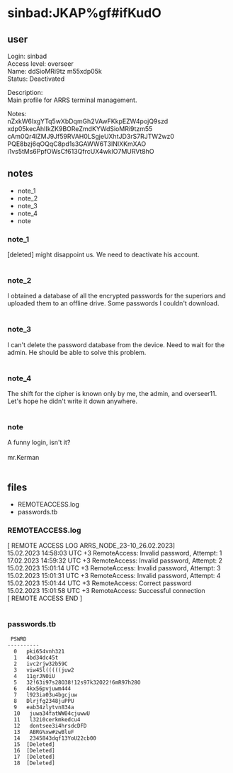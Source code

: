 # sinbad:JKAP%gf#ifKudO
## user
Login: sinbad<br>
Access level: overseer<br>
Name: ddSioMRi9tz m55xdp05k<br>
Status: Deactivated<br>

Description:<br>
Main profile for ARRS terminal management.<br>

Notes:<br>
nZxkW6IxgYTq5wXbDqmGh2VAwFKkpEZW4pojQ9szd<br>
xdp05kecAhIIkZK9BOReZmdKYWdSioMRi9tzm55<br>
cAm0Qr4lZMJ9Jf59RVAH0LSgjeUXhtJD3rS7RJTW2wz0<br>
PQE8bzj6qOQqC8pd1s3GAWW6T3lNIXKmXAO<br>
i1vs5tMs6PpfOWsCf613QfrcUX4wkIO7MURVt8hO<br>

## notes
- note_1
- note_2
- note_3
- note_4
- note


### note_1
[deleted] might disappoint us. We need to deactivate his account.<br>
<br>


### note_2
I obtained a database of all the encrypted passwords for the superiors and uploaded them to an offline drive. Some passwords I couldn't download.<br>
<br>


### note_3
I can't delete the password database from the device. Need to wait for the admin. He should be able to solve this problem.<br>
<br>


### note_4
The shift for the cipher is known only by me, the admin, and overseer11. Let's hope he didn't write it down anywhere.<br>
<br>


### note
A funny login, isn't it?<br>
<br>
mr.Kerman<br>
<br>
## files
- REMOTEACCESS.log
- passwords.tb


### REMOTEACCESS.log
[ REMOTE ACCESS LOG ARRS_NODE_23-10_26.02.2023]<br>
15.02.2023 14:58:03 UTC +3 RemoteAccess: Invalid password, Attempt: 1<br>
17.02.2023 14:59:32 UTC +3 RemoteAccess: Invalid password, Attempt: 2<br>
15.02.2023 15:01:14 UTC +3 RemoteAccess: Invalid password, Attempt: 3<br>
15.02.2023 15:01:31 UTC +3 RemoteAccess: Invalid password, Attempt: 4<br>
15.02.2023 15:01:44 UTC +3 RemoteAccess: Сorrect password<br>
15.02.2023 15:01:58 UTC +3 RemoteAccess: Successful connection<br>
[ REMOTE ACCESS END ]<br>
<br>


### passwords.tb
```
 PSWRD
----------
  0   pki654vnh321
  1   4bd34dc45t
  2   ivc2rjw32b59C
  3   viw45l(((((juw2
  4   11grJN0iU
  5   32!63i97s28O38!12s97k32O22!6mR97h28O
  6   4kx56pvjuwm444
  7   l923ia03u4bgcjuw
  8   Dlrjfg2348juPPU
  9   eab34zlytvn834a
  10   juwa34fatWW04cjuwwU
  11   l32i0cerkmkedcu4
  12   dontsee3i4hrsdcDFD
  13   ABRG%xw#zwBluF
  14   2345843dqf13YoU22cb00
  15  [Deleted]        
  16  [Deleted]     
  17  [Deleted] 
  18  [Deleted]

```
